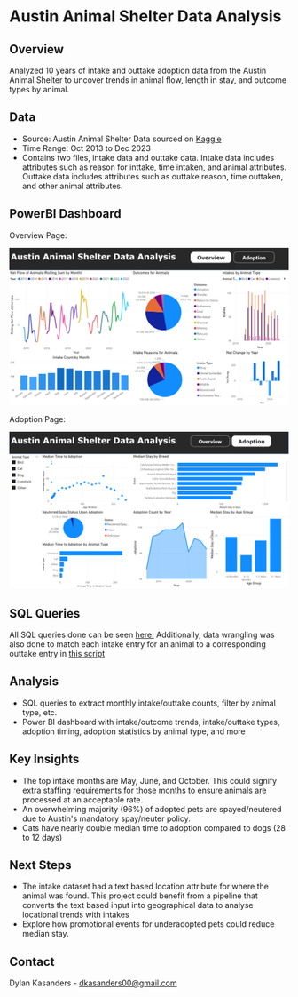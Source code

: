 # Austin Animal Shelter Data Analysis

## Overview

Analyzed 10 years of intake and outtake adoption data from the Austin Animal Shelter to uncover trends in animal flow, length in stay, and outcome types by animal.

## Data
- Source: Austin Animal Shelter Data sourced on [Kaggle](https://www.kaggle.com/datasets/thedevastator/austin-animal-center-data?resource=download)
- Time Range: Oct 2013 to Dec 2023
- Contains two files, intake data and outtake data. Intake data includes attributes such as reason for inttake, time intaken, and animal attributes. Outtake data includes attributes such as outtake reason, time outtaken, and other animal attributes.
## PowerBI Dashboard

Overview Page:

![Overview Dashboard](images/overview.png)

Adoption Page:

![Adoption Dashboard](images/adoption.png)
## SQL Queries
All SQL queries done can be seen [here.](sql_queries.txt) Additionally, data wrangling was also done to match each intake entry for an animal to a corresponding outtake entry in [this script](stay_length.ipynb)
## Analysis
- SQL queries to extract monthly intake/outtake counts, filter by animal type, etc.
- Power BI dashboard with intake/outcome trends, intake/outtake types, adoption timing, adoption statistics by animal type, and more

## Key Insights
- The top intake months are May, June, and October. This could signify extra staffing requirements for those months to ensure animals are processed at an acceptable rate.
- An overwhelming majority (96%) of adopted pets are spayed/neutered due to Austin's mandatory spay/neuter policy.
- Cats have nearly double median time to adoption compared to dogs (28 to 12 days)

## Next Steps
- The intake dataset had a text based location attribute for where the animal was found. This project could benefit from a pipeline that converts the text based input into geographical data to analyse locational trends with intakes
- Explore how promotional events for underadopted pets could reduce median stay.

## Contact
Dylan Kasanders - dkasanders00@gmail.com
  
